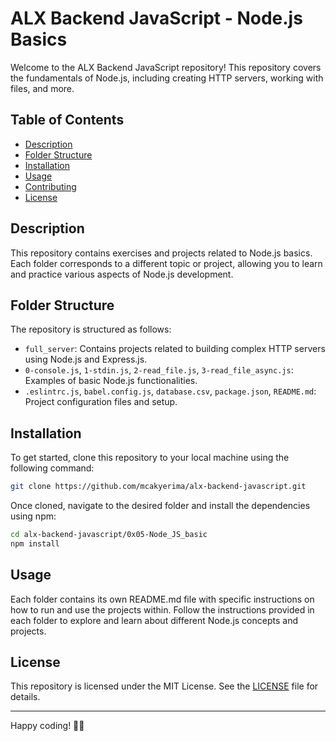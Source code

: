 # ALX Backend JavaScript - Node.js Basics

Welcome to the ALX Backend JavaScript repository! This repository covers the fundamentals of Node.js, including creating HTTP servers, working with files, and more.

## Table of Contents

- [Description](#description)
- [Folder Structure](#folder-structure)
- [Installation](#installation)
- [Usage](#usage)
- [Contributing](#contributing)
- [License](#license)

## Description

This repository contains exercises and projects related to Node.js basics. Each folder corresponds to a different topic or project, allowing you to learn and practice various aspects of Node.js development.

## Folder Structure

The repository is structured as follows:

- `full_server`: Contains projects related to building complex HTTP servers using Node.js and Express.js.
- `0-console.js`, `1-stdin.js`, `2-read_file.js`, `3-read_file_async.js`: Examples of basic Node.js functionalities.
- `.eslintrc.js`, `babel.config.js`, `database.csv`, `package.json`, `README.md`: Project configuration files and setup.

## Installation

To get started, clone this repository to your local machine using the following command:

```bash
git clone https://github.com/mcakyerima/alx-backend-javascript.git
```

Once cloned, navigate to the desired folder and install the dependencies using npm:

```bash
cd alx-backend-javascript/0x05-Node_JS_basic
npm install
```

## Usage

Each folder contains its own README.md file with specific instructions on how to run and use the projects within. Follow the instructions provided in each folder to explore and learn about different Node.js concepts and projects.

## License

This repository is licensed under the MIT License. See the [LICENSE](LICENSE) file for details.

---

Happy coding! 🚀🎉
